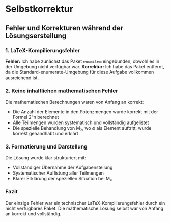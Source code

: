 # Selbstkorrektur

## Fehler und Korrekturen während der Lösungserstellung

### 1. LaTeX-Kompilierungsfehler
**Fehler:** Ich habe zunächst das Paket `enumitem` eingebunden, obwohl es in der Umgebung nicht verfügbar war.
**Korrektur:** Ich habe das Paket entfernt, da die Standard-enumerate-Umgebung für diese Aufgabe vollkommen ausreichend ist.

### 2. Keine inhaltlichen mathematischen Fehler
Die mathematischen Berechnungen waren von Anfang an korrekt:
- Die Anzahl der Elemente in den Potenzmengen wurde korrekt mit der Formel 2^n berechnet
- Alle Teilmengen wurden systematisch und vollständig aufgelistet
- Die spezielle Behandlung von M₃, wo ∅ als Element auftritt, wurde korrekt gehandhabt und erklärt

### 3. Formatierung und Darstellung
Die Lösung wurde klar strukturiert mit:
- Vollständiger Übernahme der Aufgabenstellung
- Systematischer Auflistung aller Teilmengen
- Klarer Erklärung der speziellen Situation bei M₃

### Fazit
Der einzige Fehler war ein technischer LaTeX-Kompilierungsfehler durch ein nicht verfügbares Paket. Die mathematische Lösung selbst war von Anfang an korrekt und vollständig.